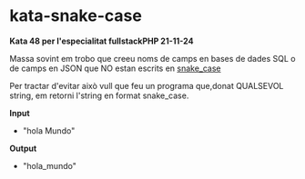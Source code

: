 # kata-snake-case

**Kata 48 per l'especialitat fullstackPHP 21-11-24**

Massa sovint em trobo que creeu noms de camps en bases de dades SQL o de camps en JSON
que NO estan escrits en [snake_case](https://es.wikipedia.org/wiki/Snake_case)

Per tractar d'evitar això vull que feu un programa que,donat QUALSEVOL string, em retorni 
l'string en format snake_case.

**Input**
- "hola Mundo"

**Output**
- "hola_mundo"